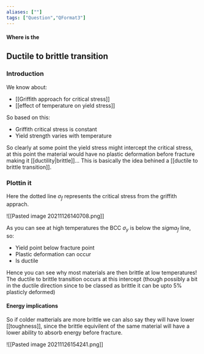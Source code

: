 ```yaml
---
aliases: [""]
tags: ["Question","QFormat3"]
---
```


#### Where is the
## Ductile to brittle transition

### Introduction
We know about:
- [[Griffith approach for critical stress]]
- [[effect of temperature on yield stress]]

So based on this:
- Griffith critical stress is constant
- Yield strength varies with temperature

So clearly at some point the yield stress might intercept the critical stress, at this point the material would have no plastic deformation before fracture making it [[ductility|brittle]]... This is basically the idea behined a [[ductile to brittle transition]].

### Plottin it
Here the dotted line $\sigma_f$ represents the critical stress from the griffith apprach.

![[Pasted image 20211126140708.png]]

As you can see at high temperatures the BCC $\sigma_y$ is below the $sigma_f$ line, so:
- Yield point below fracture point
- Plastic deformation can occur
- Is ductile

Hence you can see why most materials are then brittle at low temperatures! The ductile to brittle transition occurs at this intercept (though possibly a bit in the ductile direction since to be classed as brittle it can be upto 5% plasticly deformed)

#### Energy implications

So if colder matterials are more brittle we can also say they will have lower [[toughness]], since the brittle equivilent of the same material will have a lower ability to absorb energy before fracture.

![[Pasted image 20211126154241.png]]